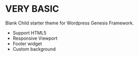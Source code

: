 # <h1>VERY BASIC</h1>

Blank Child starter theme for Wordpress Genesis Framework.

- Support HTML5
- Responsive Viewport
- Footer widget
- Custom background
